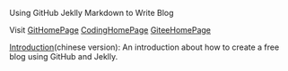 Using GitHub Jeklly Markdown to Write Blog

Visit 
[GitHomePage](https://wangkun19930608.github.io/)
[CodingHomePage](http://wangkun19930608.coding.me/)
[GiteeHomePage](http://wangkun19930608.gitee.io)

[Introduction](https://github.com/wangkun19930608/wangkun19930608.github.io/blob/master/_posts/2014-02-15-github-jekyll-markdown.md)(chinese version):
An introduction about how to create a free blog using GitHub and Jeklly. 
